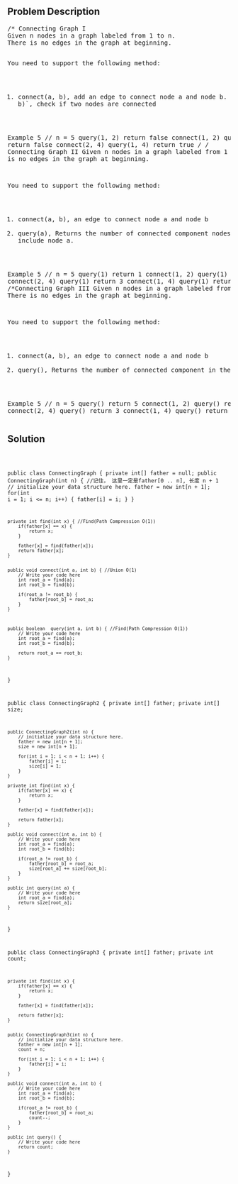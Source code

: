 <!--
<style>
  body { font-family: Arial, sans-serif; }
  .container { max-width: 400px; margin: auto; padding: 10px; }
  .comment-block { background-color: #f9f9f9; padding: 10px; border-left: 5px solid #ccc; max-width: 400px; margin: 20px auto; overflow-wrap: break-word; white-space: pre-wrap; }
  .code-block { background-color: #f4f4f4; padding: 10px; border: 1px solid #ddd; }
</style>
-->

<div class='container'>
<h2>Problem Description</h2>
<div class='comment-block'>
<pre>
/* Connecting Graph I
Given n nodes in a graph labeled from 1 to n. 
There is no edges in the graph at beginning.

You need to support the following method:
1. connect(a, b), add an edge to connect node a and node b. 2.query(a, b)`, 
check if two nodes are connected

Example
5 // n = 5
query(1, 2) return false
connect(1, 2)
query(1, 3) return false
connect(2, 4)
query(1, 4) return true
*/
/* Connecting Graph II
Given n nodes in a graph labeled from 1 to n. There is no edges in the graph at beginning.

You need to support the following method:
1. connect(a, b), an edge to connect node a and node b
2. query(a), Returns the number of connected component nodes which include node a.

Example
5 // n = 5
query(1) return 1
connect(1, 2)
query(1) return 2
connect(2, 4)
query(1) return 3
connect(1, 4)
query(1) return 3
*/
/*Connecting Graph III 
Given n nodes in a graph labeled from 1 to n. There is no edges in the graph at beginning.

You need to support the following method:
1. connect(a, b), an edge to connect node a and node b
2. query(), Returns the number of connected component in the graph

Example
5 // n = 5
query() return 5
connect(1, 2)
query() return 4
connect(2, 4)
query() return 3
connect(1, 4)
query() return 3
*/
</pre>
</div>

<h2>Solution</h2>
<div class='code-block'>
<pre><code class='language-java'>

public class ConnectingGraph { 
    private int[] father = null;
    public ConnectingGraph(int n) { //记住， 这里一定是father[0 .. n], 长度 n + 1
        // initialize your data structure here.
        father = new int[n + 1];
        for(int i = 1; i <= n; i++) {
            father[i] = i;
        }
    }

    private int find(int x) { //Find(Path Compression O(1))
        if(father[x] == x) {
            return x;
        }
        
        father[x] = find(father[x]);
        return father[x];
    }
    
    
    public void connect(int a, int b) { //Union O(1)
        // Write your code here
        int root_a = find(a);
        int root_b = find(b);
        
        if(root_a != root_b) {
            father[root_b] = root_a;
        }
    }
    
    
        
    public boolean  query(int a, int b) { //Find(Path Compression O(1))
        // Write your code here
        int root_a = find(a);
        int root_b = find(b);
        
        return root_a == root_b;
    }
}






public class ConnectingGraph2 {
    private int[] father;
    private int[] size;

    public ConnectingGraph2(int n) {
        // initialize your data structure here.
        father = new int[n + 1];
        size = new int[n + 1];
    
        for(int i = 1; i < n + 1; i++) {
            father[i] = i;
            size[i] = 1;
        }
    }
    
    private int find(int x) {
        if(father[x] == x) {
            return x;
        }
        
        father[x] = find(father[x]);
        
        return father[x];
    }

    public void connect(int a, int b) {
        // Write your code here
        int root_a = find(a);
        int root_b = find(b);
        
        if(root_a != root_b) {
            father[root_b] = root_a;
            size[root_a] += size[root_b];
        }
    }
        
    public int query(int a) {
        // Write your code here
        int root_a = find(a);
        return size[root_a];
    }
}






public class ConnectingGraph3 {
    private int[] father;
    private int count;

    private int find(int x) {
        if(father[x] == x) {
            return x;
        }
        
        father[x] = find(father[x]);
        
        return father[x];
    }
    
    
    public ConnectingGraph3(int n) {
        // initialize your data structure here.
        father = new int[n + 1];
        count = n;
        
        for(int i = 1; i < n + 1; i++) {
            father[i] = i;
        }
    }

    public void connect(int a, int b) {
        // Write your code here
        int root_a = find(a);
        int root_b = find(b);
        
        if(root_a != root_b) {
            father[root_b] = root_a;
            count--;
        }
    }
        
    public int query() {
        // Write your code here
        return count;
    }
}
















</code></pre>
</div>
</div>
